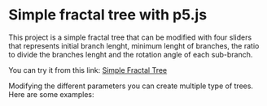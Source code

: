 # Simple fractal tree with p5.js

This project is a simple fractal tree that can be modified with four sliders that represents initial branch lenght, minimum lenght of branches, the ratio to divide the branches lenght and the rotation angle of each sub-branch.

You can try it from this link: [Simple Fractal Tree](https://editor.p5js.org/hectorxlxs/full/Xn3UNwiVV)

Modifying the different parameters you can create multiple type of trees.
Here are some examples:
![]()
